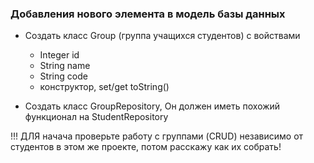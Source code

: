 ### Добавления нового элемента в модель базы данных

* Создать класс Group (группа учащихся студентов) с войствами
  * Integer id
  * String name
  * String code
  * конструктор, set/get toString()

* Создать класс GroupRepository, Он должен иметь похожий функционал на StudentRepository
  

!!! ДЛЯ начача проверьте работу с группами (CRUD) независимо от студентов в этом же проекте, потом расскажу как их собрать!  